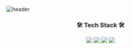 ![header](https://capsule-render.vercel.app/api?type=waving&color=gradient&height=250&section=header&text=Minjae%20Kim&fontSize=60&fontAlignY=35&animation=fadeIn&desc=Frontend%20Developer&descSize=20&descAlignY=58)

<div align="center" >
 
  ### 🛠 Tech Stack 🛠
  <div align="center">
    <img  src="https://img.shields.io/badge/Javascript-F7DF1E?style=flat-square&logo=JavaScript&logoColor=white"/>
    <img src="https://img.shields.io/badge/TypeScript-3178C6?style=flat-square&logo=typescript&logoColor=white">
    <img  src="https://img.shields.io/badge/React-61DAFB?style=flat-square&logo=React&logoColor=white"/>
    <img src="https://img.shields.io/badge/Next.js-000000?style=flat-square&logo=Next.js&logoColor=white">
  </div>
